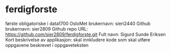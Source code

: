 # ferdigforste 
første obligatoriske i data1700
OsloMet brukernavn: sieri2440
Github brukernavn: sier2809
Github repo URL: https://github.com/sier2809/ferdigforste.git
Fult navn: Sigurd Sunde Eriksen
Kort beskrivelse av applikasjon: skal innkludere kode som skal utføre oppgavene beskrevet i oppgaveteksten
